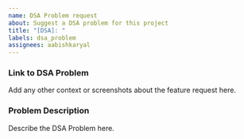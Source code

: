 ```yaml
---
name: DSA Problem request
about: Suggest a DSA problem for this project
title: "[DSA]: "
labels: dsa_problem
assignees: aabishkaryal
---
```


### Link to DSA Problem

Add any other context or screenshots about the feature request here.

### Problem Description

Describe the DSA Problem here.

